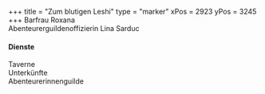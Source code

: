 +++
title = "Zum blutigen Leshi"
type = "marker"
xPos = 2923
yPos = 3245
+++
Barfrau Roxana  
Abenteurerguildenoffizierin Lina Sarduc
  
#### Dienste
Taverne  
Unterkünfte  
Abenteurerinnenguilde  